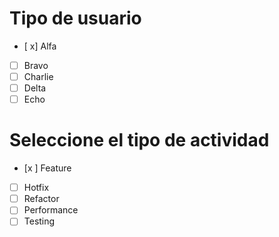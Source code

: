 # Tipo de usuario
- [ x] Alfa
- [ ] Bravo 
- [ ] Charlie
- [ ] Delta
- [ ] Echo

# Seleccione el tipo de actividad
- [x ] Feature
- [ ] Hotfix
- [ ] Refactor
- [ ] Performance
- [ ] Testing
